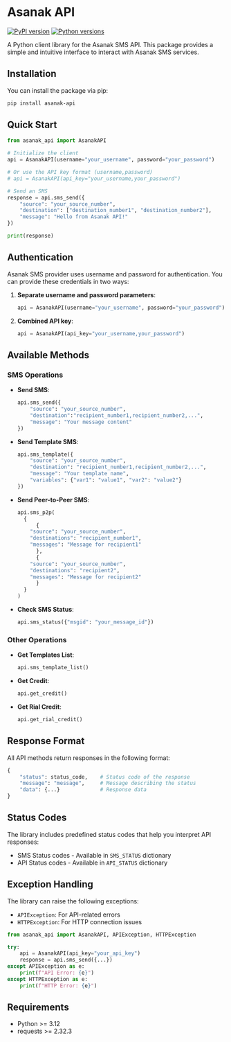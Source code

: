 # Asanak API

[![PyPI version](https://img.shields.io/pypi/v/asanak-api.svg)](https://pypi.org/project/asanak-api/)
[![Python versions](https://img.shields.io/pypi/pyversions/asanak-api.svg)](https://pypi.org/project/asanak-api/)

A Python client library for the Asanak SMS API. This package provides a simple and intuitive interface to interact with Asanak SMS services.

## Installation

You can install the package via pip:

```bash
pip install asanak-api
```

## Quick Start

```python
from asanak_api import AsanakAPI

# Initialize the client
api = AsanakAPI(username="your_username", password="your_password")

# Or use the API key format (username,password)
# api = AsanakAPI(api_key="your_username,your_password")

# Send an SMS
response = api.sms_send({
    "source": "your_source_number",
    "destination": ["destination_number1", "destination_number2"],
    "message": "Hello from Asanak API!"
})

print(response)
```

## Authentication

Asanak SMS provider uses username and password for authentication. You can provide these credentials in two ways:

1. **Separate username and password parameters**:
   ```python
   api = AsanakAPI(username="your_username", password="your_password")
   ```

2. **Combined API key**:
   ```python
   api = AsanakAPI(api_key="your_username,your_password")
   ```

## Available Methods

### SMS Operations

- **Send SMS**:
  ```python
  api.sms_send({
      "source": "your_source_number",
      "destination":"recipient_number1,recipient_number2,...",
      "message": "Your message content"
  })
  ```

- **Send Template SMS**:
  ```python
  api.sms_template({
      "source": "your_source_number", 
      "destination": "recipient_number1,recipient_number2,...",
      "message": "Your template name",
      "variables": {"var1": "value1", "var2": "value2"}
  })
  ```

- **Send Peer-to-Peer SMS**:
  ```python
  api.sms_p2p(
    {
        {
      "source": "your_source_number",
      "destinations": "recipient_number1",
      "messages": "Message for recipient1"
        },
        {
      "source": "your_source_number",
      "destinations": "recipient2",
      "messages": "Message for recipient2"
        }
    }
  )
  ```

- **Check SMS Status**:
  ```python
  api.sms_status({"msgid": "your_message_id"})
  ```

### Other Operations

- **Get Templates List**:
  ```python
  api.sms_template_list()
  ```

- **Get Credit**:
  ```python
  api.get_credit()
  ```

- **Get Rial Credit**:
  ```python
  api.get_rial_credit()
  ```

## Response Format

All API methods return responses in the following format:

```python
{
    "status": status_code,    # Status code of the response
    "message": "message",     # Message describing the status
    "data": {...}             # Response data
}
```

## Status Codes

The library includes predefined status codes that help you interpret API responses:

- SMS Status codes - Available in `SMS_STATUS` dictionary
- API Status codes - Available in `API_STATUS` dictionary

## Exception Handling

The library can raise the following exceptions:

- `APIException`: For API-related errors
- `HTTPException`: For HTTP connection issues

```python
from asanak_api import AsanakAPI, APIException, HTTPException

try:
    api = AsanakAPI(api_key="your_api_key")
    response = api.sms_send({...})
except APIException as e:
    print(f"API Error: {e}")
except HTTPException as e:
    print(f"HTTP Error: {e}")
```

## Requirements

- Python >= 3.12
- requests >= 2.32.3


